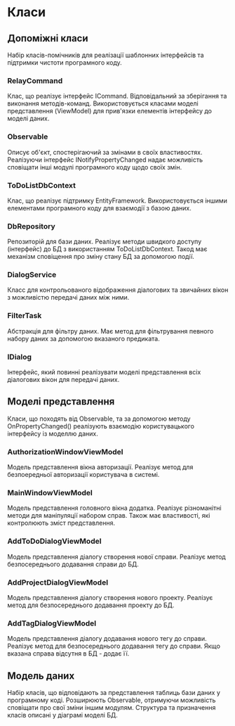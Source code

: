 # Класи

## Допоміжні класи
Набір класів-помічників для реалізації шаблонних інтерфейсів та підтримки чистоти програмного коду.

### RelayCommand
Клас, що реалізує інтерфейс ICommand. Відповідальний за зберігання та виконання методів-команд.
Використовується класами моделі представлення (ViewModel) для прив'язки елементів інтерфейсу до моделі даних.

### Observable
Описує об'єкт, спостерігаючий за змінами в своїх властивостях.
Реалізуючи інтерфейс INotifyPropertyChanged надає можливість сповіщати інші модулі програмного коду щодо своїх змін.

### ToDoListDbContext
Клас, що реалізує підтримку EntityFramework.
Використовується іншими елементами програмного коду для взаємодії з базою даних.

### DbRepository
Репозиторій для бази даних. Реалізує методи швидкого доступу (інтерфейс) до БД з використанням ToDoListDbContext.
Такод має механізм сповіщення про зміну стану БД за допомогою події.

### DialogService
Класс для контрольованого відображення діалогових та звичайних вікон з можливістю передачі даних між ними.

### FilterTask
Абстракція для фільтру даних. Має метод для фільтрування певного набору даних за допомогою вказаного предиката.

### IDialog
Інтерфейс, який повинні реалізувати моделі представлення всіх діалогових вікон для передачі даних.


## Моделі представлення
Класи, що походять від Observable, та за допомогою методу OnPropertyChanged() реалізують взаємодію користувацького інтерфейсу із моделлю даних. 

### AuthorizationWindowViewModel
Модель представлення вікна авторизації. Реалізує метод для безпоередньої авторизації користувача в системі.

### MainWindowViewModel
Модель представлення головного вікна додатка. Реалізує різноманітні методи для маніпуляції набором справ.
Також має властивості, які контролюють зміст представлення.

### AddToDoDialogViewModel
Модель представлення діалогу створення нової справи. Реалізує метод безпосереднього додавання справи до БД.

### AddProjectDialogViewModel
Модель представлення діалогу створення нового проекту. Реалізує метод для безпосереднього додавання проекту до БД.

### AddTagDialogViewModel
Модель представлення діалогу додавання нового тегу до справи. Реалізує метод для безпосереднього додавання тегу до справи.
Якщо вказана справа відсутня в БД - додає її.


## Модель даних
Набір класів, що відповідають за представлення таблиць бази даних у програмному коді.
Розширюють Observable, отримуючи можливість сповіщати про свої зміни іншим модулям.
Структура та призначення класів описані у діаграмі моделі БД.

